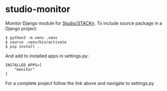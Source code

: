# studio-monitor

Monitor Django module for [Studio/STACKn](https://github.com/scaleoutsystems/stackn). To include source package in a Django project:

```
$ python3 -m venv .venv
$ source .venv/bin/activate
$ pip install .
```
And add to installed apps in settings.py:

```
INSTALLED_APPS=[
    "monitor"
]
```

For a complete project follow the link above and navigate to settings.py
